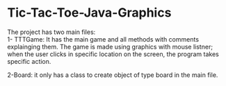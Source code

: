 # Tic-Tac-Toe-Java-Graphics

The project has two main files: <br>
1- TTTGame: It has the main game and all methods with comments explainging them. 
The game is made using graphics with mouse listner; when the user clicks in specific location on the screen, the program takes specific action.

2-Board: it only has a class to create object of type board in the main file.
